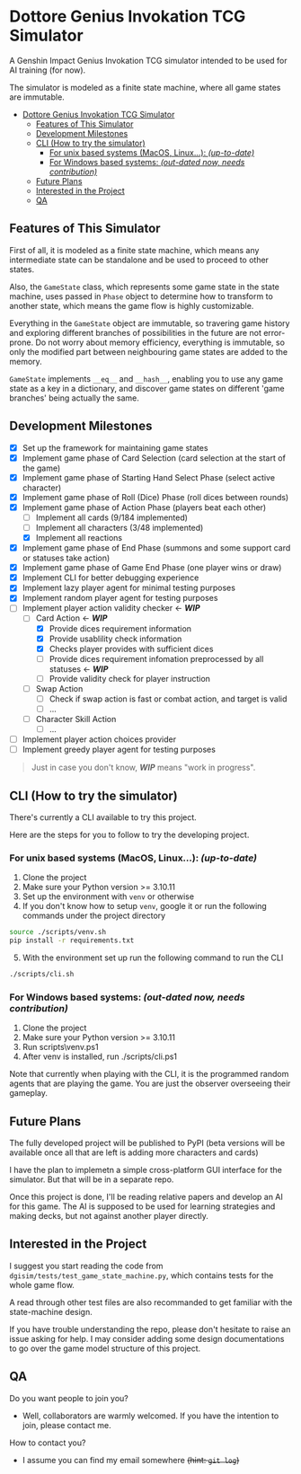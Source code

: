 # Dottore Genius Invokation TCG Simulator

A Genshin Impact Genius Invokation TCG simulator intended to be used for AI training (for now).

The simulator is modeled as a finite state machine, where all game states are immutable.

- [Dottore Genius Invokation TCG Simulator](#dottore-genius-invokation-tcg-simulator)
  - [Features of This Simulator](#features-of-this-simulator)
  - [Development Milestones](#development-milestones)
  - [CLI (How to try the simulator)](#cli-how-to-try-the-simulator)
    - [For unix based systems (MacOS, Linux...): _(up-to-date)_](#for-unix-based-systems-macos-linux-up-to-date)
    - [For Windows based systems: _(out-dated now, needs contribution)_](#for-windows-based-systems-out-dated-now-needs-contribution)
  - [Future Plans](#future-plans)
  - [Interested in the Project](#interested-in-the-project)
  - [QA](#qa)

## Features of This Simulator

First of all, it is modeled as a finite state machine, which means any intermediate state can be
standalone and be used to proceed to other states.

Also, the `GameState` class, which represents some game state in the state machine, uses passed in
`Phase` object to determine how to transform to another state, which means the game flow is
highly customizable.

Everything in the `GameState` object are immutable, so travering game history and exploring different
branches of possibilities in the future are not error-prone. Do not worry about memory efficiency,
everything is immutable, so only the modified part between neighbouring game states are added to the
memory.

`GameState` implements `__eq__` and `__hash__`, enabling you to use any game state as a key in a
dictionary, and discover game states on different 'game branches' being actually the same.

## Development Milestones

- [x] Set up the framework for maintaining game states
- [x] Implement game phase of Card Selection (card selection at the start of the game)
- [x] Implement game phase of Starting Hand Select Phase (select active character)
- [x] Implement game phase of Roll (Dice) Phase (roll dices between rounds)
- [x] Implement game phase of Action Phase (players beat each other)
  - [ ] Implement all cards (9/184 implemented)
  - [ ] Implement all characters (3/48 implemented)
  - [x] Implement all reactions
- [x] Implement game phase of End Phase (summons and some support card or statuses take action)
- [x] Implement game phase of Game End Phase (one player wins or draw)
- [x] Implement CLI for better debugging experience
- [x] Implement lazy player agent for minimal testing purposes
- [x] Implement random player agent for testing purposes
- [ ] Implement player action validity checker &larr; **_WIP_**
  - [ ] Card Action &larr; **_WIP_**
    - [x] Provide dices requirement information
    - [x] Provide usablility check information
    - [x] Checks player provides with sufficient dices
    - [ ] Provide dices requirement infomation preprocessed by all statuses &larr; **_WIP_**
    - [ ] Provide validity check for player instruction
  - [ ] Swap Action
    - [ ] Check if swap action is fast or combat action, and target is valid
    - [ ] ...
  - [ ] Character Skill Action
    - [ ] ...
- [ ] Implement player action choices provider
- [ ] Implement greedy player agent for testing purposes

> Just in case you don't know, **_WIP_** means "work in progress".

## CLI (How to try the simulator)

There's currently a CLI available to try this project.

Here are the steps for you to follow to try the developing project.

### For unix based systems (MacOS, Linux...): _(up-to-date)_

1. Clone the project
2. Make sure your Python version >= 3.10.11
3. Set up the environment with `venv` or otherwise
4. If you don't know how to setup `venv`, google it or run the following commands under the project directory

```sh
source ./scripts/venv.sh
pip install -r requirements.txt
```

5. With the environment set up run the following command to run the CLI

```sh
./scripts/cli.sh
```

### For Windows based systems: _(out-dated now, needs contribution)_

1. Clone the project
2. Make sure your Python version >= 3.10.11
3. Run scripts\venv.ps1
4. After venv is installed, run ./scripts/cli.ps1

Note that currently when playing with the CLI, it is the programmed random agents that are playing the game.
You are just the observer overseeing their gameplay.

## Future Plans

The fully developed project will be published to PyPI (beta versions will be available once all that
are left is adding more characters and cards)

I have the plan to implemetn a simple cross-platform GUI interface for the simulator. But that will
be in a separate repo.

Once this project is done, I'll be reading relative papers and develop an AI for this game. The AI
is supposed to be used for learning strategies and making decks, but not against another player
directly.

## Interested in the Project

I suggest you start reading the code from `dgisim/tests/test_game_state_machine.py`,
which contains tests for the whole game flow.

A read through other test files are also recommanded to get familiar with the state-machine design.

If you have trouble understanding the repo, please don't hesitate to raise an issue asking for help.
I may consider adding some design documentations to go over the game model structure of this project.

## QA

Do you want people to join you?

- Well, collaborators are warmly welcomed. If you have the intention to join, please contact me.

How to contact you?

- I assume you can find my email somewhere ~~(hint: `git log`)~~
